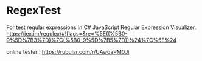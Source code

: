 # RegexTest
For test regular expressions  in C#
JavaScript Regular Expression Visualizer.
https://jex.im/regulex/#!flags=&re=%5E((%5B0-9%5D%7B3%7D)%7C(%5B0-9%5D%7B5%7D))%24%7C%5E%24

online tester  : https://rubular.com/r/UAwoaPM0Ji

